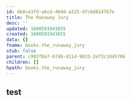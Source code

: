 ```yaml
---
id: 6b8ce3fd-a6cd-469d-a325-dfc0d814767e
title: The Runaway Jury
desc: ''
updated: 1600501943655
created: 1600501943655
data: {}
fname: books.the_runaway_jury
stub: false
parent: c992f0a7-674b-4114-9033-2ef3c1d45706
children: []
hpath: books.the_runaway_jury
---
```

## test
